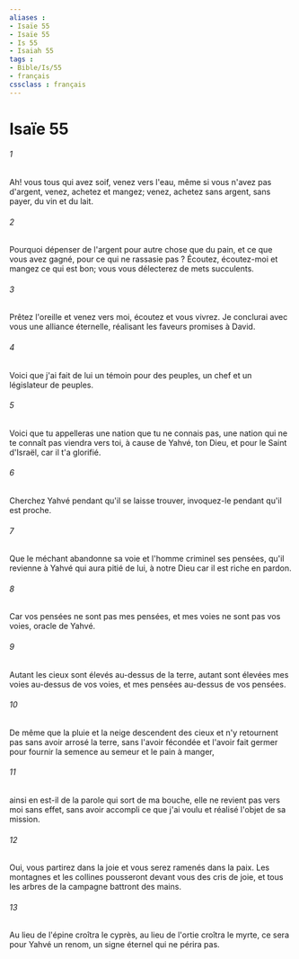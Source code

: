 ```yaml
---
aliases : 
- Isaïe 55
- Isaïe 55
- Is 55
- Isaiah 55
tags : 
- Bible/Is/55
- français
cssclass : français
---
```


# Isaïe 55

###### 1
Ah! vous tous qui avez soif, venez vers l'eau, même si vous n'avez pas d'argent, venez, achetez et mangez; venez, achetez sans argent, sans payer, du vin et du lait. 
###### 2
Pourquoi dépenser de l'argent pour autre chose que du pain, et ce que vous avez gagné, pour ce qui ne rassasie pas ? Écoutez, écoutez-moi et mangez ce qui est bon; vous vous délecterez de mets succulents. 
###### 3
Prêtez l'oreille et venez vers moi, écoutez et vous vivrez. Je conclurai avec vous une alliance éternelle, réalisant les faveurs promises à David. 
###### 4
Voici que j'ai fait de lui un témoin pour des peuples, un chef et un législateur de peuples. 
###### 5
Voici que tu appelleras une nation que tu ne connais pas, une nation qui ne te connaît pas viendra vers toi, à cause de Yahvé, ton Dieu, et pour le Saint d'Israël, car il t'a glorifié. 
###### 6
Cherchez Yahvé pendant qu'il se laisse trouver, invoquez-le pendant qu'il est proche. 
###### 7
Que le méchant abandonne sa voie et l'homme criminel ses pensées, qu'il revienne à Yahvé qui aura pitié de lui, à notre Dieu car il est riche en pardon. 
###### 8
Car vos pensées ne sont pas mes pensées, et mes voies ne sont pas vos voies, oracle de Yahvé. 
###### 9
Autant les cieux sont élevés au-dessus de la terre, autant sont élevées mes voies au-dessus de vos voies, et mes pensées au-dessus de vos pensées. 
###### 10
De même que la pluie et la neige descendent des cieux et n'y retournent pas sans avoir arrosé la terre, sans l'avoir fécondée et l'avoir fait germer pour fournir la semence au semeur et le pain à manger, 
###### 11
ainsi en est-il de la parole qui sort de ma bouche, elle ne revient pas vers moi sans effet, sans avoir accompli ce que j'ai voulu et réalisé l'objet de sa mission. 
###### 12
Oui, vous partirez dans la joie et vous serez ramenés dans la paix. Les montagnes et les collines pousseront devant vous des cris de joie, et tous les arbres de la campagne battront des mains. 
###### 13
Au lieu de l'épine croîtra le cyprès, au lieu de l'ortie croîtra le myrte, ce sera pour Yahvé un renom, un signe éternel qui ne périra pas. 
